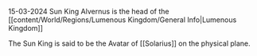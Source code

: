 15-03-2024
Sun King Alvernus is the head of the [[content/World/Regions/Lumenous Kingdom/General Info|Lumenous Kingdom]]

The Sun King is said to be the Avatar of [[Solarius]] on the physical plane.



